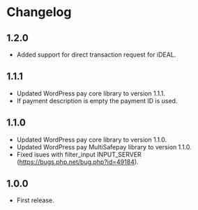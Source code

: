 # Changelog

## 1.2.0
*	Added support for direct transaction request for iDEAL.

## 1.1.1
*	Updated WordPress pay core library to version 1.1.1.
*	If payment description is empty the payment ID is used.

## 1.1.0
*	Updated WordPress pay core library to version 1.1.0.
*	Updated WordPress pay MultiSafepay library to version 1.1.0.
*	Fixed isues with filter_input INPUT_SERVER (https://bugs.php.net/bug.php?id=49184).

## 1.0.0
*	First release.
